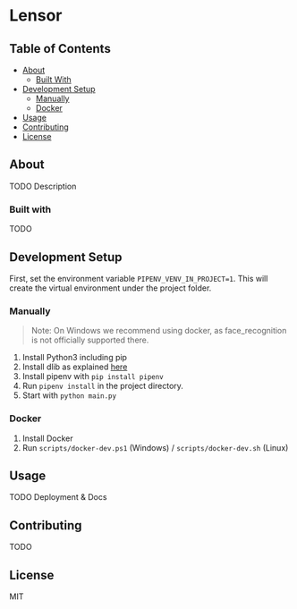 # Lensor

## Table of Contents

* [About](#about)
  * [Built With](#built-with)
* [Development Setup](#development-setup)
  * [Manually](#manually)
  * [Docker](#docker)
* [Usage](#usage)
* [Contributing](#contributing)
* [License](#license)

## About

TODO Description

### Built with

TODO

## Development Setup

First, set the environment variable `PIPENV_VENV_IN_PROJECT=1`.
This will create the virtual environment under the project folder.

### Manually

> Note: On Windows we recommend using docker, as face_recognition is not officially supported there.

1. Install Python3 including pip
2. Install dlib as explained [here](https://gist.github.com/ageitgey/629d75c1baac34dfa5ca2a1928a7aeaf)
3. Install pipenv with `pip install pipenv`
4. Run `pipenv install` in the project directory.
5. Start with `python main.py`

### Docker

1. Install Docker
2. Run `scripts/docker-dev.ps1` (Windows) / `scripts/docker-dev.sh` (Linux)

## Usage

TODO Deployment & Docs

## Contributing

TODO

## License

MIT